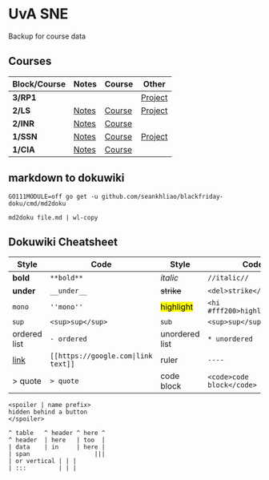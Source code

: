 # UvA SNE

Backup for course data

## Courses

| Block/Course | Notes           | Course            | Other               |
| ------------ | --------------- | ----------------- | ------------------- |
| **3/RP1**    |                 |                   | [Project][project3] |
| **2/LS**     | [Notes](LS.md)  | [Course][course4] | [Project][project2] |
| **2/INR**    | [Notes](INR.md) | [Course][course3] |                     |
| **1/SSN**    | [Notes](SSN.md) | [Course][course2] | [Project][project1] |
| **1/CIA**    | [Notes](CIA.md) | [Course][course1] |                     |

[course4]: https://www.os3.nl/2019-2020/courses/ls/start
[course3]: https://www.os3.nl/2019-2020/courses/inr/start
[course2]: https://www.os3.nl/2019-2020/courses/ssn/start
[course1]: https://www.os3.nl/2019-2020/courses/cia/start
[project3]: https://github.com/seankhliao/uva-rp1
[project2]: https://github.com/seankhliao/uva-ls
[project1]: https://github.com/seankhliao/uva-sne-ssn-project

## markdown to dokuwiki

```
GO111MODULE=off go get -u github.com/seankhliao/blackfriday-doku/cmd/md2doku

md2doku file.md | wl-copy
```

## Dokuwiki Cheatsheet

| Style                      | Code                                | Style                  | Code                         |
| -------------------------- | ----------------------------------- | ---------------------- | ---------------------------- |
| **bold**                   | `**bold**`                          | _italic_               | `//italic//`                 |
| **under**                  | `__under__`                         | ~~strike~~             | `<del>strike</strike>`       |
| `mono`                     | `''mono''`                          | <mark>highlight</mark> | `<hi #fff200>highlight</hi>` |
| <sup>sup</sup>             | `<sup>sup</sup>`                    | <sub>sub</sub>         | `<sup>sup</sup>`             |
| ordered list               | `- ordered`                         | unordered list         | `* unordered`                |
| [link](https://google.com) | `[[https://google.com\|link text]]` | ruler                  | `----`                       |
| > quote                    | `> quote`                           | code block             | `<code>code block</code>`    |

```
<spoiler | name prefix>
hidden behind a button
</spoiler>

^ table   ^ header ^ here ^
^ header  | here   | too  |
| data    | in     | here |
| span                  |||
| or vertical | | |
| :::         | | |

```
